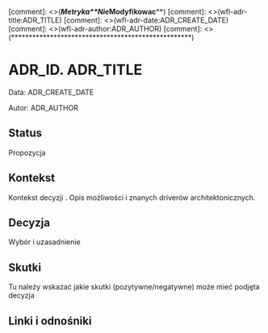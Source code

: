 [comment]: <>(*************Metryka**Nie*Modyfikowac**************)
[comment]: <>(wfl-adr-title:ADR_TITLE)
[comment]: <>(wfl-adr-date:ADR_CREATE_DATE)
[comment]: <>(wfl-adr-author:ADR_AUTHOR)
[comment]: <>(***************************************************)

# ADR_ID. ADR_TITLE

Data: ADR_CREATE_DATE

Autor: ADR_AUTHOR

## Status

Propozycja

## Kontekst

Kontekst decyzji . Opis możliwości i znanych driverów architektonicznych.

## Decyzja

Wybór i uzasadnienie

## Skutki

Tu należy wskazać jakie skutki (pozytywne/negatywne) może mieć podjęta decyzja

## Linki i odnośniki